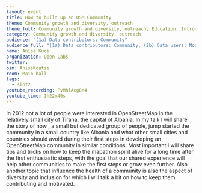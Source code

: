 ```yaml
---
layout: event
title: How to build up an OSM Community
theme: Community growth and diversity, outreach
theme_full: Community growth and diversity, outreach, Education, Introduction to OSM, first steps for beginners, Local community, Organisational, legal
category: Community growth and diversity, outreach
audience: "(1a) Data contributors: Community"
audience_full: "(1a) Data contributors: Community, (2b) Data users: Non-profit and public service, (2c) Data users: Personal, (3b) Core OSM: OSMF working groups (community, licence, data...), (3c) Core OSM: OSMF board (strategy and vision)"
name: Anisa Kuci
organization: Open Labs
twitter: 
osm: AnissKoutsi
room: Main hall
tags:
  - slot2
youtube_recording: PvMhlAcg8n4
youtube_time: 1h22m40s
---
```

In 2012 not a lot of people were interested in OpenStreetMap in the relatively small city of Tirana, the capital of Albania. In my talk I will share the story of how , a small but dedicated group of people, jump started the community in a small country like Albania and what other small cities and countries should avoid during their first steps in developing an OpenStreetMap community in similar conditions. Most important I will share tips and tricks on how to keep the mapathon spirit alive for a long time after the first enthusiastic steps, with the goal that our shared experience will help other communities to make the first steps or grow even further. Also another topic that influence the health of a community is also the aspect of diversity and inclusion for which I will talk a bit on how to keep them contributing and motivated.

